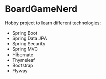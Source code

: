 # BoardGameNerd
Hobby project to learn different technologies:
* Spring Boot
* Spring Data JPA
* Spring Security
* Spring MVC
* Hibernate
* Thymeleaf
* Bootstrap
* Flyway
